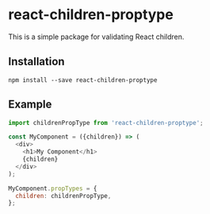 # react-children-proptype

This is a simple package for validating React children.

## Installation
```
npm install --save react-children-proptype
```

## Example
```javascript
import childrenPropType from 'react-children-proptype';

const MyComponent = ({children}) => (
  <div>
    <h1>My Component</h1>
    {children}
  </div>
);

MyComponent.propTypes = {
  children: childrenPropType,
};
```